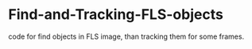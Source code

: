 # Find-and-Tracking-FLS-objects
code for find objects in FLS image, than tracking them for some frames.
